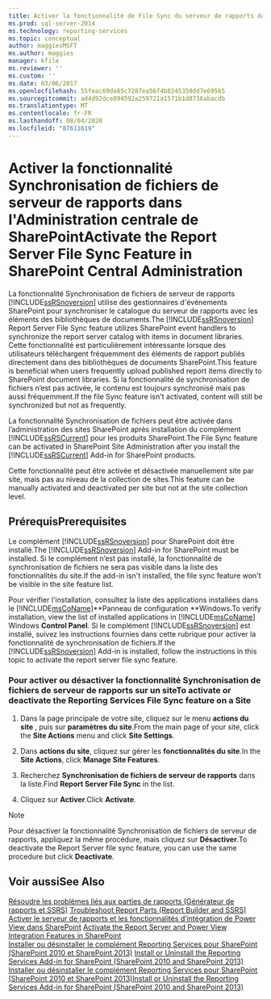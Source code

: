 ```yaml
---
title: Activer la fonctionnalité de File Sync du serveur de rapports dans l’administration centrale de SharePoint | Microsoft Docs
ms.prod: sql-server-2014
ms.technology: reporting-services
ms.topic: conceptual
author: maggiesMSFT
ms.author: maggies
manager: kfile
ms.reviewer: ''
ms.custom: ''
ms.date: 03/06/2017
ms.openlocfilehash: 55feac69da85c7287ea56f4b8245350dd7e69565
ms.sourcegitcommit: ad4d92dce894592a259721a1571b1d8736abacdb
ms.translationtype: MT
ms.contentlocale: fr-FR
ms.lasthandoff: 08/04/2020
ms.locfileid: "87611619"
---
```

# <a name="activate-the-report-server-file-sync-feature-in-sharepoint-central-administration"></a><span data-ttu-id="3e78c-102">Activer la fonctionnalité Synchronisation de fichiers de serveur de rapports dans l'Administration centrale de SharePoint</span><span class="sxs-lookup"><span data-stu-id="3e78c-102">Activate the Report Server File Sync Feature in SharePoint Central Administration</span></span>

<span data-ttu-id="3e78c-103">La fonctionnalité Synchronisation de fichiers de serveur de rapports [!INCLUDE[ssRSnoversion](../includes/ssrsnoversion-md.md)] utilise des gestionnaires d'événements SharePoint pour synchroniser le catalogue du serveur de rapports avec les éléments des bibliothèques de documents.</span><span class="sxs-lookup"><span data-stu-id="3e78c-103">The [!INCLUDE[ssRSnoversion](../includes/ssrsnoversion-md.md)] Report Server File Sync feature utilizes SharePoint event handlers to synchronize the report server catalog with items in document libraries.</span></span> <span data-ttu-id="3e78c-104">Cette fonctionnalité est particulièrement intéressante lorsque des utilisateurs téléchargent fréquemment des éléments de rapport publiés directement dans des bibliothèques de documents SharePoint.</span><span class="sxs-lookup"><span data-stu-id="3e78c-104">This feature is beneficial when users frequently upload published report items directly to SharePoint document libraries.</span></span> <span data-ttu-id="3e78c-105">Si la fonctionnalité de synchronisation de fichiers n’est pas activée, le contenu est toujours synchronisé mais pas aussi fréquemment.</span><span class="sxs-lookup"><span data-stu-id="3e78c-105">If the file Sync feature isn't activated, content will still be synchronized but not as frequently.</span></span>  
  
<span data-ttu-id="3e78c-106">La fonctionnalité Synchronisation de fichiers peut être activée dans l’administration des sites SharePoint après installation du complément [!INCLUDE[ssRSCurrent](../includes/ssrscurrent-md.md)] pour les produits SharePoint.</span><span class="sxs-lookup"><span data-stu-id="3e78c-106">The File Sync feature can be activated in SharePoint Site Administration after you install the [!INCLUDE[ssRSCurrent](../includes/ssrscurrent-md.md)] Add-in for SharePoint products.</span></span>  
  
<span data-ttu-id="3e78c-107">Cette fonctionnalité peut être activée et désactivée manuellement site par site, mais pas au niveau de la collection de sites.</span><span class="sxs-lookup"><span data-stu-id="3e78c-107">This feature can be manually activated and deactivated per site but not at the site collection level.</span></span>  
  
## <a name="prerequisites"></a><span data-ttu-id="3e78c-108">Prérequis</span><span class="sxs-lookup"><span data-stu-id="3e78c-108">Prerequisites</span></span>  
 <span data-ttu-id="3e78c-109">Le complément [!INCLUDE[ssRSnoversion](../includes/ssrsnoversion-md.md)] pour SharePoint doit être installé.</span><span class="sxs-lookup"><span data-stu-id="3e78c-109">The [!INCLUDE[ssRSnoversion](../includes/ssrsnoversion-md.md)] Add-in for SharePoint must be installed.</span></span> <span data-ttu-id="3e78c-110">Si le complément n’est pas installé, la fonctionnalité de synchronisation de fichiers ne sera pas visible dans la liste des fonctionnalités du site.</span><span class="sxs-lookup"><span data-stu-id="3e78c-110">If the add-in isn't installed, the file sync feature won't be visible in the site feature list.</span></span>  
  
 <span data-ttu-id="3e78c-111">Pour vérifier l'installation, consultez la liste des applications installées dans le [!INCLUDE[msCoName](../includes/msconame-md.md)]\*\*Panneau de configuration \*\*Windows.</span><span class="sxs-lookup"><span data-stu-id="3e78c-111">To verify installation, view the list of installed applications in [!INCLUDE[msCoName](../includes/msconame-md.md)] Windows **Control Panel**.</span></span> <span data-ttu-id="3e78c-112">Si le complément [!INCLUDE[ssRSnoversion](../includes/ssrsnoversion-md.md)] est installé, suivez les instructions fournies dans cette rubrique pour activer la fonctionnalité de synchronisation de fichiers.</span><span class="sxs-lookup"><span data-stu-id="3e78c-112">If the [!INCLUDE[ssRSnoversion](../includes/ssrsnoversion-md.md)] Add-in is installed, follow the instructions in this topic to activate the report server file sync feature.</span></span>  
  
### <a name="to-activate-or-deactivate-the-reporting-services-file-sync-feature-on-a-site"></a><span data-ttu-id="3e78c-113">Pour activer ou désactiver la fonctionnalité Synchronisation de fichiers de serveur de rapports sur un site</span><span class="sxs-lookup"><span data-stu-id="3e78c-113">To activate or deactivate the Reporting Services File Sync feature on a Site</span></span>  
  
1.  <span data-ttu-id="3e78c-114">Dans la page principale de votre site, cliquez sur le menu **actions du site** , puis sur **paramètres du site**.</span><span class="sxs-lookup"><span data-stu-id="3e78c-114">From the main page of your site, click the **Site Actions** menu and click **Site Settings**.</span></span>  
  
2.  <span data-ttu-id="3e78c-115">Dans **actions du site**, cliquez sur gérer les **fonctionnalités du site**.</span><span class="sxs-lookup"><span data-stu-id="3e78c-115">In the **Site Actions**, click **Manage Site Features**.</span></span>  
  
3.  <span data-ttu-id="3e78c-116">Recherchez **Synchronisation de fichiers de serveur de rapports** dans la liste.</span><span class="sxs-lookup"><span data-stu-id="3e78c-116">Find **Report Server File Sync** in the list.</span></span>  
  
4.  <span data-ttu-id="3e78c-117">Cliquez sur **Activer**.</span><span class="sxs-lookup"><span data-stu-id="3e78c-117">Click **Activate**.</span></span>  
  
> [!NOTE]  
>  <span data-ttu-id="3e78c-118">Pour désactiver la fonctionnalité Synchronisation de fichiers de serveur de rapports, appliquez la même procédure, mais cliquez sur **Désactiver**.</span><span class="sxs-lookup"><span data-stu-id="3e78c-118">To deactivate the Report Server file sync feature, you can use the same procedure but click **Deactivate**.</span></span>  
  
## <a name="see-also"></a><span data-ttu-id="3e78c-119">Voir aussi</span><span class="sxs-lookup"><span data-stu-id="3e78c-119">See Also</span></span>  
 <span data-ttu-id="3e78c-120">[Résoudre les problèmes liés aux parties de rapports &#40;Générateur de rapports et SSRS&#41;](report-parts-report-builder-and-ssrs.md) </span><span class="sxs-lookup"><span data-stu-id="3e78c-120">[Troubleshoot Report Parts &#40;Report Builder and SSRS&#41;](report-parts-report-builder-and-ssrs.md) </span></span>  
 <span data-ttu-id="3e78c-121">[Activer le serveur de rapports et les fonctionnalités d’intégration de Power View dans SharePoint](activate-the-report-server-and-power-view-integration-features-in-sharepoint.md) </span><span class="sxs-lookup"><span data-stu-id="3e78c-121">[Activate the Report Server and Power View Integration Features in SharePoint](activate-the-report-server-and-power-view-integration-features-in-sharepoint.md) </span></span>  
 <span data-ttu-id="3e78c-122">[Installer ou désinstaller le complément Reporting Services pour SharePoint &#40;SharePoint 2010 et SharePoint 2013&#41;](install-windows/install-or-uninstall-the-reporting-services-add-in-for-sharepoint.md) </span><span class="sxs-lookup"><span data-stu-id="3e78c-122">[Install or Uninstall the Reporting Services Add-in for SharePoint &#40;SharePoint 2010 and SharePoint 2013&#41;](install-windows/install-or-uninstall-the-reporting-services-add-in-for-sharepoint.md) </span></span>  
 [<span data-ttu-id="3e78c-123">Installer ou désinstaller le complément Reporting Services pour SharePoint &#40;SharePoint 2010 et SharePoint 2013&#41;</span><span class="sxs-lookup"><span data-stu-id="3e78c-123">Install or Uninstall the Reporting Services Add-in for SharePoint &#40;SharePoint 2010 and SharePoint 2013&#41;</span></span>](install-windows/install-or-uninstall-the-reporting-services-add-in-for-sharepoint.md)  
  
  
